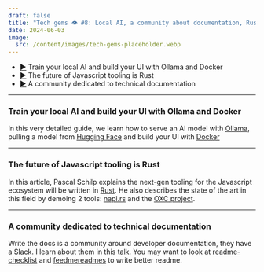 ```yaml
---
draft: false
title: "Tech gems 👁️ #8: Local AI, a community about documentation, Rust x Javascript"
date: 2024-06-03
image:
  src: /content/images/tech-gems-placeholder.webp
---
```


- [▶️](#train-your-local-ai-and-build-your-ui-with-ollama-and-docker) Train your local AI and build your UI with Ollama and Docker
- [▶️](#the-future-of-javascript-tooling-is-rust) The future of Javascript tooling is Rust
- [▶️](#a-community-dedicated-to-technical-documentation) A community dedicated to technical documentation

<!-- more -->

---

### Train your local AI and build your UI with Ollama and Docker

<RichLink href="https://pyimagesearch.com/2024/05/20/inside-look-exploring-ollama-for-on-device-ai/
" title="Inside Look: Exploring Ollama for On-Device AI
"></RichLink>


In this very detailed guide, we learn how to serve an AI model with [Ollama](https://ollama.com/), pulling a model from [Hugging Face](https://huggingface.co/models) and build your UI with [Docker](https://www.docker.com/)

---

### The future of Javascript tooling is Rust

<RichLink href="https://thepassle.netlify.app/blog/rustify-your-js-tooling" title="Rustify your js tooling"></RichLink>

In this article, Pascal Schilp explains the next-gen tooling for the Javascript ecosystem will be written in [Rust](https://www.rust-lang.org/). He also describes the state of the art in this field by demoing 2 tools: [napi.rs](https://napi.rs/) and the [OXC project](https://oxc-project.github.io/).

---

### A community dedicated to technical documentation

<RichLink href="https://www.writethedocs.org/guide/" title="writethedocs.org"></RichLink>

Write the docs is a community around developer documentation, they have a [Slack](https://www.writethedocs.org/slack/). I learn about them in this [talk](https://www.youtube.com/watch?v=Jd8k4s7O3GM). You may want to look at [readme-checklist](https://github.com/ddbeck/readme-checklist) and [feedmereadmes](https://github.com/LappleApple/feedmereadmes) to write better readme.

